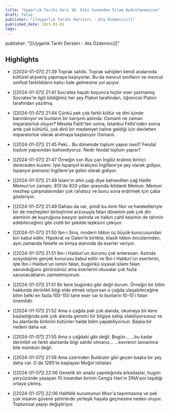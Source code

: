 ```yaml
---
title: "Uygarlık Tarihi Ders 18: Eski Yunandan İslam Aydınlanmasına"
draft: false
publisher: "[[Uygarlık Tarihi Dersleri - Ata Özdemirci]]"
published_date: 2021-01-03
tags:
---
```

publisher: "[[Uygarlık Tarihi Dersleri - Ata Özdemirci]]"


## Highlights
* [[2024-01-07]] 21:39  Toprak sahibi. Toprak sahipleri kendi aralarında kültürel alışveriş yapmaya başlıyorlar. Bu da mevcut sınıfların ve mevcut sınıfsal farklılıkların kalıcı hale gelmesine yol açıyor.

* [[2024-01-07]] 21:41  Socrates hayatı boyunca hiçbir eser yazmamış. Socrates'le ilgili bildiğimiz her şey Platon tarafından, öğrencisi Platon tarafından yazılmış.

* [[2024-01-07]] 21:44  Çünkü pek çok farklı kültür ve dini içinde barındırıyor ve bunların bir karışımı aslında. Osmanlı ne zaman imparatorluk oluyor? Mesela Fatih'ten sonra, İstanbul Fethi'nden sonra artık çok kültürlü, çok dinli bir medeniyet haline geldiği için devletten imparatorluk olarak anılmaya başlanıyor Osmanlı.

* [[2024-01-07]] 21:45  Peki... Bu dönemde toplum yapısı nasıl? Feodal toplum yapısından bahsediyoruz. Nedir feodal toplum yapısı?

* [[2024-01-07]] 21:47  Örneğin son Rus çarı İngiliz kralının birinci dereceden kuzeni. İşte İspanyol kraliçesi İngiltere'ye şey olarak gidiyor, İspanyol prensesi İngiltere'ye gelini olarak gidiyor.

* [[2024-01-07]] 21:49  İslam'ın altın çağı diye bahsedilen çağ Halife Memun'un zamanı. 813'de 833 yılları arasında iktidardı Memun. Memun mezhep çatışmalarından çok rahatsız ve bunu sona erdirmek için çaba gösteriyor.

* [[2024-01-07]] 21:49  Dahası da var, şimdi bu ılımlı fikir ve hareketleriyle bir de mezhepleri birleştirme arzusuyla falan dönemin pek çok din aleminin de kuyruğuna basıyor aslında ve halkın cahil kesimin de tahmin edebileceğiniz gibi ciddi bir şekilde tepkisini çekiyor.

* [[2024-01-07]] 21:50  İbn-i Sina, modern tıbbın üç büyük kurucusundan biri kabul edilir, Hipokrat ve Galen'le birlikte, klasik tıbbın öncülerinden, aynı zamanda felsefe ve kimya alanında da eserler veriyor.

* [[2024-01-07]] 21:51  İbn-i Haldun'un durumu çok enteresan. Aslında sosyolojinin gerçek kurucusu kabul edilir ve İbn-i Haldun'un eserlerini, işte İbn-i Haldun'un ismini falan, bugünkü siyasal islamı falan savunduğunu görürsünüz ama eserlerini okusalar çok fazla savunacaklarını zannetmiyorum.

* [[2024-01-07]] 21:51  Bir kere bugünkü gibi değil durum. Örneğin bir bilim hakkında derinlikli bilgi elde etmek istiyorsan o çağda ulaşabileceğine bilim belki en fazla 100-150 tane eser var ki bunların 10-15'i falan önemlidir.

* [[2024-01-07]] 21:52  Ama o çağda pek çok alanda, okumaya bir kere başladığında pek çok alanda genelci bir bilgiye sahip olabiliyorsunuz ve bu alanlarda birbirini bütünler halde bilim yapabiliyorsun. Başka bir nedeni daha var.

* [[2024-01-07]] 21:55  Ama o çağdaki gibi değil. Bugün... ...bu kadar derinlikli ve farklı alanlarda bilgi sahibi olmanız... ...kevrenin tamamına bile mümkün değil.

* [[2024-01-07]] 21:58  Ama üzerinden Buldozer gibi geçen başka bir şey daha var. O da 1285'te başlayan Moğol istilaları.

* [[2024-01-07]] 22:06  Genetik bir analiz yapıldığında arkadaşlar, bugün yeryüzünde yaşayan 10 insandan birinin Cengiz Han'ın DNA'sını taşıdığı ortaya çıkmış.

* [[2024-01-07]] 22:06  Halifelik kurumunun Mısır'a taşınmasına ve pek çok insanın güvenli şehirlerde yerleşik hayata geçmesine neden oluyor. Toplumsal yapıyı değiştiriyor.


